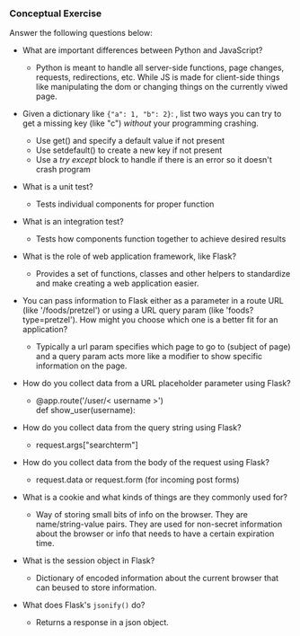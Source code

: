 ### Conceptual Exercise

Answer the following questions below:

- What are important differences between Python and JavaScript? 
  * Python is meant to handle all server-side functions, page changes, requests, redirections, etc. While JS is made for client-side things like manipulating the dom or changing things on the currently viwed page.

- Given a dictionary like ``{"a": 1, "b": 2}``: , list two ways you
  can try to get a missing key (like "c") *without* your programming
  crashing.
  * Use get() and specify a default value  if not present
  * Use setdefault() to create a new key if not present
  * Use a _try except_ block to handle if there is an error so it doesn't crash program

- What is a unit test?
  * Tests individual components for proper function

- What is an integration test?
  * Tests how components function together to achieve desired results

- What is the role of web application framework, like Flask?
  * Provides a set of functions, classes and other helpers to standardize and make creating a web application easier.

- You can pass information to Flask either as a parameter in a route URL
  (like '/foods/pretzel') or using a URL query param (like
  'foods?type=pretzel'). How might you choose which one is a better fit
  for an application?
  * Typically a url param specifies which page to go to (subject of page) and a query param acts more like a modifier to show specific information on the page.

- How do you collect data from a URL placeholder parameter using Flask?
  * @app.route('/user/< username >')  
  def show_user(username):

- How do you collect data from the query string using Flask?
  * request.args["searchterm"]

- How do you collect data from the body of the request using Flask?
  * request.data or request.form (for incoming post forms)

- What is a cookie and what kinds of things are they commonly used for?
  * Way of storing small bits of info on the browser. They are name/string-value pairs. They are used for non-secret information about the browser or info that needs to have a certain expiration time. 

- What is the session object in Flask?
  * Dictionary of encoded information about the current browser that can beused to store information.

- What does Flask's `jsonify()` do?
  * Returns a response in a json object.
